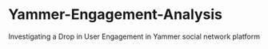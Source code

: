 # Yammer-Engagement-Analysis
Investigating a Drop in User Engagement in Yammer social network platform
